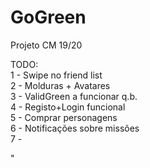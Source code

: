 # GoGreen
Projeto CM 19/20

TODO:<br/>
1 - Swipe no friend list<br/>
2 - Molduras + Avatares <br/>
3 - ValidGreen a funcionar q.b. <br/>
4 - Registo+Login funcional <br/>
5 - Comprar personagens <br/>
6 - Notificações sobre missões <br/>
7 - 

"<script>alert("piroca")</script>
